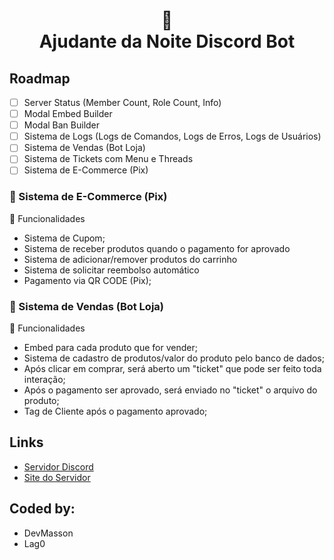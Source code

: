 <h1 align="center">
📄<br>Ajudante da Noite Discord Bot
</h1>

Roadmap
------
- [ ] Server Status (Member Count, Role Count, Info)
- [ ] Modal Embed Builder
- [ ] Modal Ban Builder
- [ ] Sistema de Logs (Logs de Comandos, Logs de Erros, Logs de Usuários)
- [ ] Sistema de Vendas (Bot Loja)
- [ ] Sistema de Tickets com Menu e Threads
- [ ] Sistema de E-Commerce (Pix)
### 🏪 Sistema de E-Commerce (Pix)
📁 Funcionalidades
* Sistema de Cupom;
* Sistema de receber produtos quando o pagamento for aprovado
* Sistema de adicionar/remover produtos do carrinho
* Sistema de solicitar reembolso automático
* Pagamento via QR CODE (Pix);
### 🛒 Sistema de Vendas (Bot Loja) 
📁 Funcionalidades
* Embed para cada produto que for vender;
* Sistema de cadastro de produtos/valor do produto pelo banco de dados;
* Após clicar em comprar, será aberto um "ticket" que pode ser feito toda interação;
* Após o pagamento ser aprovado, será enviado no "ticket" o arquivo do produto;
* Tag de Cliente após o pagamento aprovado;

Links
------

- [Servidor Discord](https://discord.gg/mestredanoite)
- [Site do Servidor](https://v-rising.vercel.app)

Coded by:
------
- DevMasson
- Lag0
